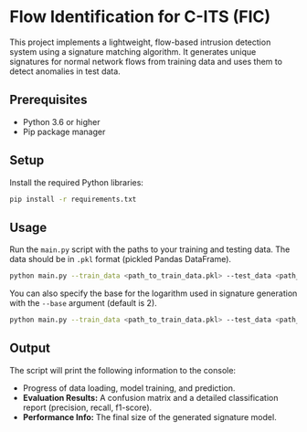 # Flow Identification for C-ITS (FIC)

This project implements a lightweight, flow-based intrusion detection system using a signature matching algorithm. It generates unique signatures for normal network flows from training data and uses them to detect anomalies in test data.

## Prerequisites

- Python 3.6 or higher
- Pip package manager

## Setup

Install the required Python libraries:
```bash
pip install -r requirements.txt
```

## Usage

Run the `main.py` script with the paths to your training and testing data. The data should be in `.pkl` format (pickled Pandas DataFrame).

```bash
python main.py --train_data <path_to_train_data.pkl> --test_data <path_to_test_data.pkl>
```

You can also specify the base for the logarithm used in signature generation with the `--base` argument (default is 2).

```bash
python main.py --train_data <path_to_train_data.pkl> --test_data <path_to_test_data.pkl> --base 10
```

## Output

The script will print the following information to the console:

-   Progress of data loading, model training, and prediction.
-   **Evaluation Results:** A confusion matrix and a detailed classification report (precision, recall, f1-score).
-   **Performance Info:** The final size of the generated signature model.
